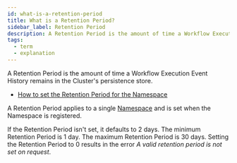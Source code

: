 ```yaml
---
id: what-is-a-retention-period
title: What is a Retention Period?
sidebar_label: Retention Period
description: A Retention Period is the amount of time a Workflow Execution Event History remains in the Cluster's persistence store.
tags:
  - term
  - explanation
---
```


A Retention Period is the amount of time a Workflow Execution Event History remains in the Cluster's persistence store.

- [How to set the Retention Period for the Namespace](/tctl-v1/namespace#register)

A Retention Period applies to a single [Namespace](/concepts/what-is-a-namespace) and is set when the Namespace is registered.

If the Retention Period isn't set, it defaults to 2 days.
The minimum Retention Period is 1 day.
The maximum Retention Period is 30 days.
Setting the Retention Period to 0 results in the error _A valid retention period is not set on request_.
